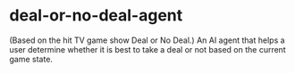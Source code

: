 # deal-or-no-deal-agent
(Based on the hit TV game show Deal or No Deal.) An AI agent that helps a user determine whether it is best to take a deal or not based on the current game state.
